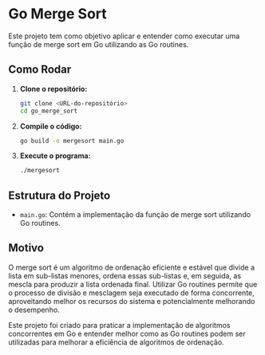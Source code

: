 # Go Merge Sort

Este projeto tem como objetivo aplicar e entender como executar uma função de merge sort em Go utilizando as Go routines.

## Como Rodar

1. **Clone o repositório:**
    ```sh
    git clone <URL-do-repositório>
    cd go_merge_sort
    ```

2. **Compile o código:**
    ```sh
    go build -o mergesort main.go
    ```

3. **Execute o programa:**
    ```sh
    ./mergesort
    ```

## Estrutura do Projeto

- `main.go`: Contém a implementação da função de merge sort utilizando Go routines.

## Motivo

O merge sort é um algoritmo de ordenação eficiente e estável que divide a lista em sub-listas menores, ordena essas sub-listas e, em seguida, as mescla para produzir a lista ordenada final. Utilizar Go routines permite que o processo de divisão e mesclagem seja executado de forma concorrente, aproveitando melhor os recursos do sistema e potencialmente melhorando o desempenho.

Este projeto foi criado para praticar a implementação de algoritmos concorrentes em Go e entender melhor como as Go routines podem ser utilizadas para melhorar a eficiência de algoritmos de ordenação.

